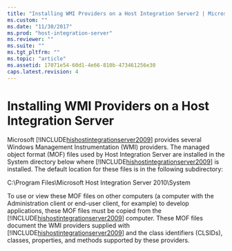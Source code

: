 ```yaml
---
title: "Installing WMI Providers on a Host Integration Server2 | Microsoft Docs"
ms.custom: ""
ms.date: "11/30/2017"
ms.prod: "host-integration-server"
ms.reviewer: ""
ms.suite: ""
ms.tgt_pltfrm: ""
ms.topic: "article"
ms.assetid: 17071e54-60d1-4e66-810b-473461256e30
caps.latest.revision: 4
---
```

# Installing WMI Providers on a Host Integration Server
Microsoft [!INCLUDE[hishostintegrationserver2009](../includes/hishostintegrationserver2009-md.md)] provides several Windows Management Instrumentation (WMI) providers. The managed object format (MOF) files used by Host Integration Server are installed in the System directory below where [!INCLUDE[hishostintegrationserver2009](../includes/hishostintegrationserver2009-md.md)] is installed. The default location for these files is in the following subdirectory:  
  
 C:\Program Files\Microsoft Host Integration Server 2010\System  
  
 To use or view these MOF files on other computers (a computer with the Administration client or end-user client, for example) to develop applications, these MOF files must be copied from the [!INCLUDE[hishostintegrationserver2009](../includes/hishostintegrationserver2009-md.md)] computer. These MOF files document the WMI providers supplied with [!INCLUDE[hishostintegrationserver2009](../includes/hishostintegrationserver2009-md.md)] and the class identifiers (CLSIDs), classes, properties, and methods supported by these providers.